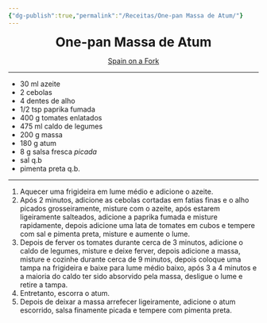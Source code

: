 ```yaml
---
{"dg-publish":true,"permalink":"/Receitas/One-pan Massa de Atum/"}
---
```


<div style="text-align: center;"> <span style="font-size: 26px;"><b> One-pan Massa de Atum </b></span> </div>

<span class="center"> <center>  [Spain on a Fork](https://spainonafork.com/one-pan-creamy-tuna-pasta-recipe/) </center></span>

---
- 30 ml azeite
- 2 cebolas
- 4 dentes de alho
- 1/2 tsp paprika fumada
- 400 g tomates enlatados
- 475 ml caldo de legumes
- 200 g massa
- 180 g atum
- 8 g salsa fresca *picada*
- sal q.b
- pimenta preta q.b.
---
1. Aquecer uma frigideira em lume médio e adicione o azeite.
2. Após 2 minutos, adicione as cebolas cortadas em fatias finas e o alho picados grosseiramente, misture com o azeite, após estarem ligeiramente salteados, adicione a paprika fumada e misture rapidamente, depois adicione uma lata de tomates em cubos e tempere com sal e pimenta preta, misture e aumente o lume.
3. Depois de ferver os tomates durante cerca de 3 minutos, adicione o caldo de legumes, misture e deixe ferver, depois adicione a massa, misture e cozinhe durante cerca de 9 minutos, depois coloque uma tampa na frigideira e baixe para lume médio baixo, após 3 a 4 minutos e a maioria do caldo ter sido absorvido pela massa, desligue o lume e retire a tampa.
4. Entretanto, escorra o atum.
5. Depois de deixar a massa arrefecer ligeiramente, adicione o atum escorrido, salsa finamente picada e tempere com pimenta preta.
